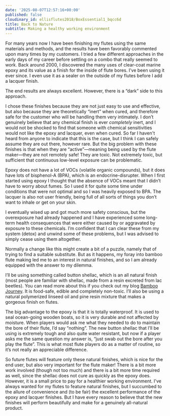 ```yaml
---
date: '2025-08-07T12:57:16+00:00'
published: false
cloudinary_id: ellisflutes2018/BoxEssential1_bqcc6d
title: Back to Nature
subtitle: Making a healthy working environment
---
```


For many years now I have been finishing my flutes using the same materials and methods, and the results have been favorably commented upon many times by my customers.  I tried a few different approaches in the early days of my career before settling on a combo that really seemed to work.  Back around 2000, I discovered the many uses of clear-coat marine epoxy and its value as a finish for the inside of flute bores.  I’ve been using it ever since.  I even use it as a sealer on the outside of my flutes before I add a lacquer finish.

The end results are always excellent.  However, there is a “dark” side to this approach.

I chose these finishes because they are not just easy to use and effective, but also because they are  theoretically “inert” when cured, and therefore safe for the customer who will be handling them very intimately.  I don’t genuinely believe that any chemical finish is ever *completely* inert, and I would not be shocked to find that someone with chemical sensitivities would not like the epoxy and lacquer, even when cured.  So far I haven't heard from anyone to indicate that this is the case, but I think I can safely assume they are out there, however rare.  But the big problem with these finishes is that when they are “active”—meaning being used by the flute maker—they are not remotely safe!  They are toxic.  Not extremely toxic, but sufficient that continuous low-level exposure can be problematic.

Epoxy does not have a lot of VOCs (volatile organic compounds), but it does have lots of bisphenol-A (BPA), which is an endocrine-disrupter.  When I first started using epoxy I thought that the absence of VOCs meant that I didn’t have to worry about fumes.  So I used it for quite some time under conditions that were not optimal and so I was heavily exposed to BPA.  The lacquer is also not user friendly, being full of all sorts of things you don’t want to inhale or get on your skin.

I eventually wised up and got much more safety conscious, but the overexposure had already happened and I have experienced some long-term health consequences that were either caused by or aggravated by exposure to these chemicals.  I’m confident that I can clear these from my system (detox) and unwind some of these problems, but I was advised to simply cease using them altogether.

Normally a change like this might create a bit of a puzzle, namely that of trying to find a suitable substitute.  But as it happens, my foray into bamboo flute making led me to an interest in natural finishes, and so I am already equipped with the answer to my dilemma.  

I’ll be using something called button shellac, which is an all natural finish (most people are familiar with shellac, made from a resin excreted from lac beetles).  You can read more about this if you check out my blog [Bamboo Journey](https://www.ellisflutes.com/blog/bamboo-journey).  It is food-safe, edible and completely non-toxic.  I’ll also be using a natural polymerized linseed oil and pine resin mixture that makes a gorgeous finish on flutes.

The big advantage to the epoxy is that it is totally waterproof.   It is used to seal ocean-going wooden boats, so it is very durable and not affected by moisture.  When players would ask me what they needed to do to maintain the bore of their flute, I’d say “nothing”.  The new button shellac that I’ll be using is extremely tough and also quite water resistant, but now if a player asks me the same question my answer is, “just swab out the bore after you play the flute”.  This is what most flute players do as a matter of routine, so it’s not really an appreciable difference.

So future flutes will feature only these natural finishes, which is nice for the end user, but also very important for the flute maker!  There is a bit more work involved (though not too much) and there is a bit more time required as well, since the shellac does not cure as quickly as the epoxy does.  However, it is a small price to pay for a healthier working environment.  I've always wanted for my flutes to feature natural finishes, but I succumbed to the allure of convenience and (to be fair) the excellent performance of the epoxy and lacquer finishes.  But I have every reason to believe that the new finishes will perform beautifully and make for a genuinely all-natural product.

